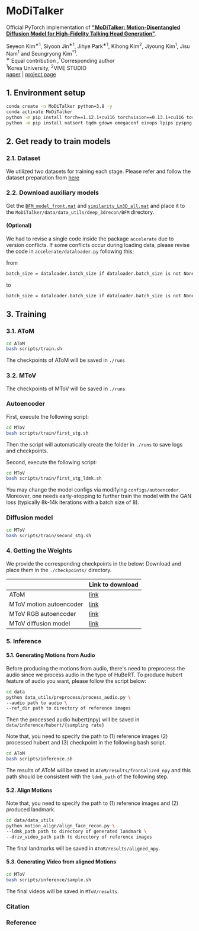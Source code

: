 # MoDiTalker

Official PyTorch implementation of **["MoDiTalker: Motion-Disentangled Diffusion
Model for High-Fidelity Talking Head Generation"]()**.   
<!-- [Seyeon Kim](https://sihyun.me/)<sup>*1</sup>, 
[Siyoon Jin](https://sites.google.com/site/kihyuksml/)<sup>*1</sup>, 
[Jihye Park](https://subin-kim-cv.github.io/)<sup>1</sup>, 
[Kihong Kim](https://alinlab.kaist.ac.kr/shin.html)<sup>2</sup>,
[Jiyoung Kim]()<sup>1</sup>,
[Jisu Nam]()<sup>1</sup> and
[Seungryong Kim]()<sup>1</sup>. -->
Seyeon Kim<sup>&#8727;1</sup>, 
Siyoon Jin<sup>&#8727;1</sup>, 
Jihye Park<sup>&#8727;1</sup>, 
Kihong Kim<sup>2</sup>,
Jiyoung Kim<sup>1</sup>,
Jisu Nam<sup>1</sup> and
Seungryong Kim<sup>&dagger;1</sup>.
<br>
<sup>&#8727;</sup> Equal contribution ,<sup>&dagger;</sup>Corresponding author
<br>
<sup>1</sup>Korea University, <sup>2</sup>VIVE STUDIO  
[paper]() | [project page](https://ku-cvlab.github.io/MoDiTalker/)


## 1. Environment setup

```bash
conda create -n MoDiTalker python=3.8 -y
conda activate MoDiTalker
python -m pip install torch==1.12.1+cu116 torchvision==0.13.1+cu116 torchaudio==0.12.1 --extra-index-url https://download.pytorch.org/whl/cu116
python -m pip install natsort tqdm gdown omegaconf einops lpips pyspng tensorboard imageio av moviepy numba p_tqdm soundfile face_alignemnt
```

## 2. Get ready to train models 

### 2.1. Dataset 
<!-- Currently, we provide experiments for the following two datasets: [LRS3](path to lrs3 or geneface) and [HDTF](https://github.com/MRzzm/HDTF). Each dataset is used for training AToM and MToV, respectively. Please refer the README.md in `/data`. Each dataset should be placed in `/data` with the following structures below; -->
We utilized two datasets for training each stage. 
Please refer and follow the dataset preparation from [here](https://github.com/KU-CVLab/MoDiTalker/data/README.md)


### 2.2. Download auxiliary models
<!-- Download  [this link](https://drive.google.com/file/d/1d08qauPUH0Nu_yN2gcmreLSiOiweD5OE/view?usp=sharing) -->
Get the [`BFM_model_front.mat`](https://drive.google.com/file/d/1d08qauPUH0Nu_yN2gcmreLSiOiweD5OE/view?usp=sharing) and [`similarity_Lm3D_all.mat`](https://drive.google.com/file/d/17zp_zuUYAuieCWXerQkbp8SRSU4KJ8Fx/view?usp=sharing) and place it to the `MoDiTalker/data/data_utils/deep_3drecon/BFM` directory.

#### (Optional) 
We had to revise a single code inside the package `accelerate` due to version conflicts. If some conflicts occur during loading data, please revise the code in `accelerate/dataloader.py` following this;

from 
```bash
batch_size = dataloader.batch_size if dataloader.batch_size is not None else dataloader.batch_sampler.batch_size
```
to
```bash
batch_size = dataloader.batch_size if dataloader.batch_size is not None else len(dataloader.batch_sampler[0])
```



## 3. Training

### 3.1. AToM

```bash
cd AToM
bash scripts/train.sh
```
The checkpoints of AToM will be saved in `./runs`

### 3.2. MToV
The checkpoints of MToV will be saved in `./runs`

### Autoencoder

First, execute the following script:
```bash
cd MToV
bash scripts/train/first_stg.sh 
```
Then the script will automatically create the folder in `./runs` to save logs and checkpoints.

Second, execute the following script:
```bash
cd MToV
bash scripts/train/first_stg_ldmk.sh 
```
You may change the model configs via modifying `configs/autoencoder`. Moreover, one needs early-stopping to further train the model with the GAN loss (typically 8k-14k iterations with a batch size of 8).

### Diffusion model
```bash
cd MToV
bash scripts/train/second_stg.sh
```


### 4. Getting the Weights
We provide the corresponding checkpoints in the below:
Download and place them in the `./checkpoints/` directory. 

|              | Link to download | 
|--------------|-------------|
| AToM     | [link](https://drive.google.com/file/d/1sedvX1zm1CkjQ0o-IUgkcEOvTv9Fe2NK/view?usp=sharing)  | 
| MToV motion autoencoder | [link](https://drive.google.com/file/d/1S_4v1WJF_UMtrdqtWTEmMLMq0WsAyiCI/view?usp=sharing)  |
| MToV RGB autoencoder | [link](https://drive.google.com/file/d/1MmFG1YL4pcapYCH0Q1NX7NNUQyxiK-PR/view?usp=sharing)  |
| MToV diffusion model | [link](https://drive.google.com/file/d/1RGY1WNpwbbqtH1ihKmYZruI2T4UPauQk/view?usp=sharing)  | 

### 5. Inference
#### 5.1. Generating Motions from Audio 
Before producing the motions from audio, there's need to preprocess the audio since we process audio in the type of HuBeRT. To produce hubert feature of audio you want, please follow the script below:

```bash
cd data
python data_utils/preprocess/process_audio.py \
--audio path to audio \
--ref_dir path to directory of reference images 
```

Then the processed audio hubert(npy) will be saved in `data/inference/hubert/{sampling rate}` 

Note that, you need to specify the path to (1) reference images (2) processed hubert and (3) checkpoint in the following bash script. 

```bash
cd AToM
bash scripts/inference.sh
```

The results of AToM will be saved in `AToM/results/frontalized_npy` and this path should be consistent with the `ldmk_path` of the following step.

#### 5.2. Align Motions
Note that, you need to specify the path to (1) reference images and (2) produced landmark. 

```bash 
cd data/data_utils
python motion_align/align_face_recon.py \
--ldmk_path path to directory of generated landmark \
--driv_video_path path to directory of reference images 
```
The final landmarks will be saved in `AToM/results/aligned_npy`.

#### 5.3. Generating Video from aligned Motions
```bash 
cd MToV
bash scripts/inference/sample.sh
```
The final videos will be saved in `MToV/results`.


### Citation
<!-- ```bibtex
@inproceedings{yu2023video,
  title={Video Probabilistic Diffusion Models in Projected Latent Space},
  author={Yu, Sihyun and Sohn, Kihyuk and Kim, Subin and Shin, Jinwoo},
  booktitle={Proceedings of the IEEE/CVF Conference on Computer Vision and Pattern Recognition},
  year={2023}
}
``` -->

### Reference
<!-- 
This code is mainly built upon [EDGE](https://github.com/Stanford-TML/EDGE) and [PVDM](https://github.com/sihyun-yu/PVDM/tree/main).\
We also used the code from following repository: [GeneFace](https://github.com/yerfor/GeneFace).
-->